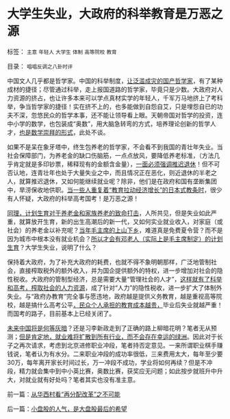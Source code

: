 # 大学生失业，大政府的科举教育是万恶之源

标签： `主意` `年轻人` `大学生` `体制` `高等院校` `教育` 

目录： `唱唱反调之八卦时评`

中国文人几乎都是哲学家。中国的科举制度，[让泛滥成灾的国产哲学家](../../../2010/6/24/中国哲学家泛滥成灾的原因.md)，有了某种成材的捷径；尽管通过科举，走上报国道路的哲学家，毕竟只是少数。大政府对人力资源的挤占，也让许多本来可以学点真材实学的年轻人，千军万马地挤上了考科举，争当哲学家的捷径！实在挤不上的，也多能做到自怨自艾，只是埋怨自已的功夫不深，忽悠民众的哲学本事，还不能让领导看上眼。天朝帝国对哲学的投资，连中小学的数学，也包装成“奥数”，用大脑急转弯的方式，培养理论创新的哲学人才，[也是数学崇拜的形式](../../../2010/6/19/数学滥用令社会科盲化.md)，此处不谈。

如果不是呆在象牙塔中，终生包养老的哲学家，不会看不到我国的青壮年失业。当社会保障部门，为养老金的缺口伤脑筋，一点点放风，要降低养老标准，（方法几乎肯定就是多印钞票，稀释现有的金额含金量），[一面必须强调推迟退休](../../../2012/6/20/不但需要延迟退休，还需要大幅削减退休养老金.md)！但不可否认地，连青壮年也处于大量失业之中，而且情况正在恶化，则近退休的半老之人，就算推迟退休，又如何能继续就业呢？除非，他们是在政府和国有垄断集团中，旱涝保收地供职。[当一些人重复着“教育拉动经济增长”的日本式教条时](../../../2012/5/17/高考国考教育体系培养选拨的不是人才.md)，很少有人怀疑，大政府的科举高考国考！是万恶之源！

[同理，计划生育对于养老金和家族养老的致命打击](../../../2012/2/5/社会保险缴费就是个人所得税，福利经济学是大忽悠.md)，人所共见，但是失业如此严重，就算放开生育，新的出生高潮后的新一代，又如何实业就业收入，对家庭（或社会）的养老金以补充呢？[当年毛主席的上山下乡](http://darthvad.blog.sohu.com/189378966.html)，难道真是免费夏令营？而不是因为城市中根本没有就业机会？[所以才会有邓老人（实际上是毛主席制定）的计划生育](http://darthvad.blog.163.com/blog/static/5339947020111194845411/)？大学生失业，说明了什么？

保持着大政府，为了补充大政府的耗费，也就不得不象明朝那样，广泛地管制社会，直接榨取税外的额外收入，并为国企提供额外的特权，进一步增加对社会的隐性税收。大政府的管制型经济，总是需要大量“管理社会的人才”，[这样就有了科举和高考，榨取社会的人力资源](../../../2013/2/11/科举不是教育,举国体制导致知识分子就业无门，走投无路；.md)，成了针对“人力”的隐性税收，进一步扩大了体制外失业。与“政府办教育”完全事与愿违地，政府越是提供义务教育，越是重视高等院校，越是搞什么高考公平[，民众个人承担的教育成本越贵，](../../../2010/8/3/国家重视医疗重视教育结果是贵得受不了.md)毕业后失业就越严重！而国考的路子，目前基本上已经关闭了。

[未来中国将是何等灰暗](../../../2009/9/11/少年中国患了三种西方老人病.md)？还是习李新政走到了正确的路上柳暗花明？笔者无从预测；[但是肯定地，就业难将扩散到所有行业，而不会存在幸运的绿洲](../../../2013/2/11/国企与市场势不两立！明朝政府相信市场，就不需要国企！.md)。因此对于长子之再次请求，考虑到北京进修职业冲段，笔者持否定意见。一来所谓职业棋手赚钱说，笔者认为有水分。二来职业冲段的成功率很低，三来费用太大，每年至少要30万，每年离开家长时间过长，万一冲段不成功，学业将如何再续？但是不冲段，精力就会集中到中小英比赛，奥数比赛，获奖应无问题；如此按步就班升中升大，对就业就有好处吗？笔者其实也没有准主意。

前一篇：[从华西村看“再分配改革”之不可能](../../../2013/3/27/从华西村看“再分配改革”之不可能.md)

后一篇：[小盘股的人气，是大盘股最后的希望](../../../2013/3/27/小盘股的人气，是大盘股最后的希望.md)